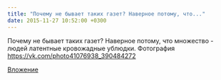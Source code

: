 ```yaml
---
title: "Почему не бывает таких газет? Наверное потому, что..."
date: 2015-11-27 10:52:00 +0300
---
```


Почему не бывает таких газет? Наверное потому, что множество - людей латентные кровожадные ублюдки.
Фотография
https://vk.com/photo41076938_390484272

[Вложение](https://vk.com/photo41076938_390484272)
